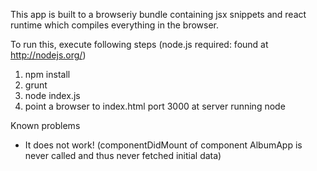This app is built to a browseriy bundle containing jsx snippets and react runtime which compiles everything in the browser.

To run this, execute following steps (node.js required: found at http://nodejs.org/)

1. npm install
2. grunt
3. node index.js
4. point a browser to index.html port 3000 at server running node


Known problems
* It does not work! (componentDidMount of component AlbumApp is never called and thus never fetched initial data)

